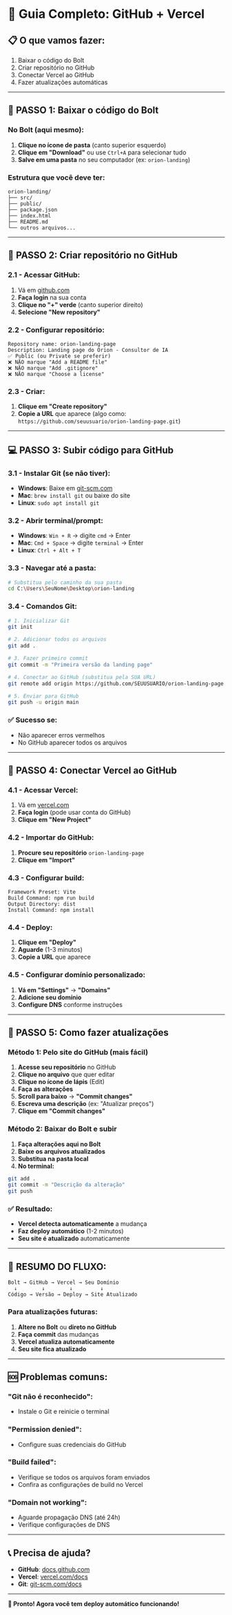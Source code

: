 # 🚀 Guia Completo: GitHub + Vercel

## 📋 **O que vamos fazer:**
1. Baixar o código do Bolt
2. Criar repositório no GitHub
3. Conectar Vercel ao GitHub
4. Fazer atualizações automáticas

---

## 🔽 **PASSO 1: Baixar o código do Bolt**

### **No Bolt (aqui mesmo):**
1. **Clique no ícone de pasta** (canto superior esquerdo)
2. **Clique em "Download"** ou use `Ctrl+A` para selecionar tudo
3. **Salve em uma pasta** no seu computador (ex: `orion-landing`)

### **Estrutura que você deve ter:**
```
orion-landing/
├── src/
├── public/
├── package.json
├── index.html
├── README.md
└── outros arquivos...
```

---

## 🐙 **PASSO 2: Criar repositório no GitHub**

### **2.1 - Acessar GitHub:**
1. Vá em [github.com](https://github.com)
2. **Faça login** na sua conta
3. **Clique no "+" verde** (canto superior direito)
4. **Selecione "New repository"**

### **2.2 - Configurar repositório:**
```
Repository name: orion-landing-page
Description: Landing page do Orion - Consultor de IA
✅ Public (ou Private se preferir)
❌ NÃO marque "Add a README file"
❌ NÃO marque "Add .gitignore"
❌ NÃO marque "Choose a license"
```

### **2.3 - Criar:**
1. **Clique em "Create repository"**
2. **Copie a URL** que aparece (algo como: `https://github.com/seuusuario/orion-landing-page.git`)

---

## 💻 **PASSO 3: Subir código para GitHub**

### **3.1 - Instalar Git (se não tiver):**
- **Windows**: Baixe em [git-scm.com](https://git-scm.com)
- **Mac**: `brew install git` ou baixe do site
- **Linux**: `sudo apt install git`

### **3.2 - Abrir terminal/prompt:**
- **Windows**: `Win + R` → digite `cmd` → Enter
- **Mac**: `Cmd + Space` → digite `terminal` → Enter
- **Linux**: `Ctrl + Alt + T`

### **3.3 - Navegar até a pasta:**
```bash
# Substitua pelo caminho da sua pasta
cd C:\Users\SeuNome\Desktop\orion-landing
```

### **3.4 - Comandos Git:**
```bash
# 1. Inicializar Git
git init

# 2. Adicionar todos os arquivos
git add .

# 3. Fazer primeiro commit
git commit -m "Primeira versão da landing page"

# 4. Conectar ao GitHub (substitua pela SUA URL)
git remote add origin https://github.com/SEUUSUARIO/orion-landing-page.git

# 5. Enviar para GitHub
git push -u origin main
```

### **✅ Sucesso se:**
- Não aparecer erros vermelhos
- No GitHub aparecer todos os arquivos

---

## 🔗 **PASSO 4: Conectar Vercel ao GitHub**

### **4.1 - Acessar Vercel:**
1. Vá em [vercel.com](https://vercel.com)
2. **Faça login** (pode usar conta do GitHub)
3. **Clique em "New Project"**

### **4.2 - Importar do GitHub:**
1. **Procure seu repositório** `orion-landing-page`
2. **Clique em "Import"**

### **4.3 - Configurar build:**
```
Framework Preset: Vite
Build Command: npm run build
Output Directory: dist
Install Command: npm install
```

### **4.4 - Deploy:**
1. **Clique em "Deploy"**
2. **Aguarde** (1-3 minutos)
3. **Copie a URL** que aparece

### **4.5 - Configurar domínio personalizado:**
1. **Vá em "Settings"** → **"Domains"**
2. **Adicione seu domínio**
3. **Configure DNS** conforme instruções

---

## 🔄 **PASSO 5: Como fazer atualizações**

### **Método 1: Pelo site do GitHub (mais fácil)**
1. **Acesse seu repositório** no GitHub
2. **Clique no arquivo** que quer editar
3. **Clique no ícone de lápis** (Edit)
4. **Faça as alterações**
5. **Scroll para baixo** → **"Commit changes"**
6. **Escreva uma descrição** (ex: "Atualizar preços")
7. **Clique em "Commit changes"**

### **Método 2: Baixar do Bolt e subir**
1. **Faça alterações aqui no Bolt**
2. **Baixe os arquivos atualizados**
3. **Substitua na pasta local**
4. **No terminal:**
```bash
git add .
git commit -m "Descrição da alteração"
git push
```

### **✅ Resultado:**
- **Vercel detecta automaticamente** a mudança
- **Faz deploy automático** (1-2 minutos)
- **Seu site é atualizado** automaticamente

---

## 🎯 **RESUMO DO FLUXO:**

```
Bolt → GitHub → Vercel → Seu Domínio
  ↓        ↓        ↓         ↓
Código → Versão → Deploy → Site Atualizado
```

### **Para atualizações futuras:**
1. **Altere no Bolt** ou **direto no GitHub**
2. **Faça commit** das mudanças
3. **Vercel atualiza automaticamente**
4. **Seu site fica atualizado**

---

## 🆘 **Problemas comuns:**

### **"Git não é reconhecido":**
- Instale o Git e reinicie o terminal

### **"Permission denied":**
- Configure suas credenciais do GitHub

### **"Build failed":**
- Verifique se todos os arquivos foram enviados
- Confira as configurações de build no Vercel

### **"Domain not working":**
- Aguarde propagação DNS (até 24h)
- Verifique configurações de DNS

---

## 📞 **Precisa de ajuda?**
- **GitHub**: [docs.github.com](https://docs.github.com)
- **Vercel**: [vercel.com/docs](https://vercel.com/docs)
- **Git**: [git-scm.com/docs](https://git-scm.com/docs)

---

**🎉 Pronto! Agora você tem deploy automático funcionando!**